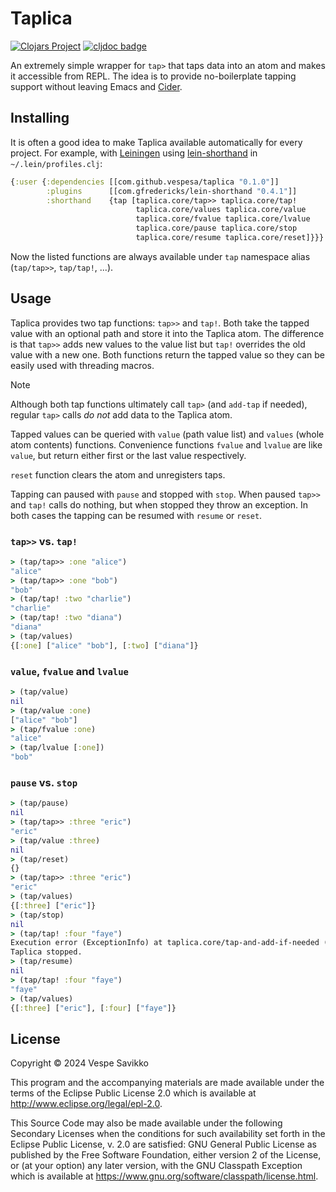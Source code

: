 # Taplica

[![Clojars Project](https://img.shields.io/clojars/v/com.github.vespesa/taplica.svg)](https://clojars.org/com.github.vespesa/taplica)
[![cljdoc badge](https://cljdoc.org/badge/com.github.vespesa/taplica)](https://cljdoc.org/d/com.github.vespesa/taplica)

An extremely simple wrapper for `tap>` that taps data into an atom and
makes it accessible from REPL. The idea is to provide no-boilerplate
tapping support without leaving Emacs and
[Cider](https://github.com/clojure-emacs/cider).

## Installing
It is often a good idea to make Taplica available automatically for
every project. For example, with [Leiningen](https://leiningen.org/)
using [lein-shorthand](https://github.com/palletops/lein-shorthand) in
`~/.lein/profiles.clj`:

```clj
{:user {:dependencies [[com.github.vespesa/taplica "0.1.0"]]
        :plugins      [[com.gfredericks/lein-shorthand "0.4.1"]]
        :shorthand    {tap [taplica.core/tap>> taplica.core/tap!
                            taplica.core/values taplica.core/value
                            taplica.core/fvalue taplica.core/lvalue
                            taplica.core/pause taplica.core/stop
                            taplica.core/resume taplica.core/reset]}}}
```
Now the listed functions are always available under `tap` namespace
alias (`tap/tap>>`, `tap/tap!`, ...).

## Usage
Taplica provides two tap functions: `tap>>` and `tap!`. Both take the
tapped value with an optional path and store it into the Taplica
atom. The difference is that `tap>>` adds new values to the value list
but `tap!` overrides the old value with a new one. Both functions
return the tapped value so they can be easily used with threading
macros.

> [!NOTE]
> Although both tap functions ultimately call `tap>` (and `add-tap` if
> needed), regular `tap>` calls _do not_ add data to the Taplica atom.

Tapped values can be queried with `value` (path value list) and
`values` (whole atom contents) functions. Convenience functions
`fvalue` and `lvalue` are like `value`, but return either first or the
last value respectively.

`reset` function clears the atom and unregisters taps.

Tapping can paused with `pause` and stopped with `stop`. When paused
`tap>>` and `tap!` calls do nothing, but when stopped they throw an
exception. In both cases the tapping can be resumed with `resume` or
`reset`.

### `tap>>` vs. `tap!`

```clj
> (tap/tap>> :one "alice")
"alice"
> (tap/tap>> :one "bob")
"bob"
> (tap/tap! :two "charlie")
"charlie"
> (tap/tap! :two "diana")
"diana"
> (tap/values)
{[:one] ["alice" "bob"], [:two] ["diana"]}
```

### `value`, `fvalue` and `lvalue`

```clj
> (tap/value)
nil
> (tap/value :one)
["alice" "bob"]
> (tap/fvalue :one)
"alice"
> (tap/lvalue [:one])
"bob"
```

### `pause` vs. `stop`
```clj
> (tap/pause)
nil
> (tap/tap>> :three "eric")
"eric"
> (tap/value :three)
nil
> (tap/reset)
{}
> (tap/tap>> :three "eric")
"eric"
> (tap/values)
{[:three] ["eric"]}
> (tap/stop)
nil
> (tap/tap! :four "faye")
Execution error (ExceptionInfo) at taplica.core/tap-and-add-if-needed (core.clj:33).
Taplica stopped.
> (tap/resume)
nil
> (tap/tap! :four "faye")
"faye"
> (tap/values)
{[:three] ["eric"], [:four] ["faye"]}
```


## License

Copyright © 2024 Vespe Savikko

This program and the accompanying materials are made available under the
terms of the Eclipse Public License 2.0 which is available at
http://www.eclipse.org/legal/epl-2.0.

This Source Code may also be made available under the following Secondary
Licenses when the conditions for such availability set forth in the Eclipse
Public License, v. 2.0 are satisfied: GNU General Public License as published by
the Free Software Foundation, either version 2 of the License, or (at your
option) any later version, with the GNU Classpath Exception which is available
at https://www.gnu.org/software/classpath/license.html.
